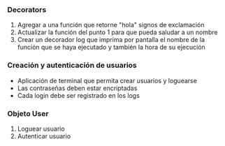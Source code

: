 ### Decorators

1. Agregar a una función que retorne "hola" signos de exclamación
2. Actualizar la función del punto 1 para que pueda saludar a un nombre
3. Crear un decorador log que imprima por pantalla el nombre de la función que se haya ejecutado y también la hora de su ejecución

### Creación y autenticación de usuarios

* Aplicación de terminal que permita crear usuarios y loguearse
* Las contraseñas deben estar encriptadas
* Cada login debe ser registrado en los logs

### Objeto User

1. Loguear usuario
2. Autenticar usuario
